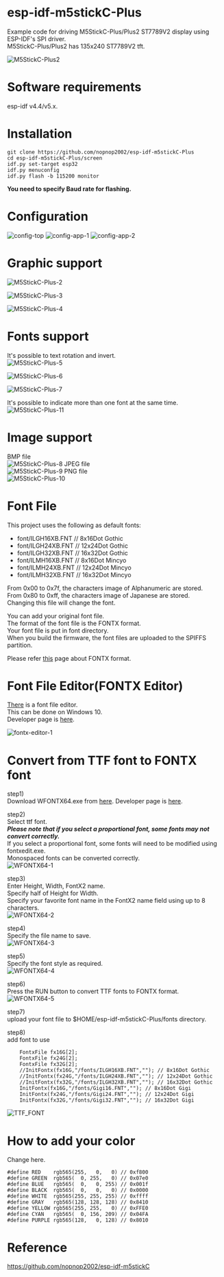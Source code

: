 # esp-idf-m5stickC-Plus
Example code for driving M5StickC-Plus/Plus2 ST7789V2 display using ESP-IDF's SPI driver.   
M5StickC-Plus/Plus2 has 135x240 ST7789V2 tft.   

![M5StickC-Plus2](https://github.com/nopnop2002/esp-idf-m5stickC-Plus/assets/6020549/ca0e2687-a557-40b5-b712-5f3f578ddf75)

# Software requirements
esp-idf v4.4/v5.x.   

# Installation
```
git clone https://github.com/nopnop2002/esp-idf-m5stickC-Plus
cd esp-idf-m5stickC-Plus/screen
idf.py set-target esp32
idf.py menuconfig
idf.py flash -b 115200 monitor
```

__You need to specify Baud rate for flashing.__   


# Configuration
![config-top](https://github.com/nopnop2002/esp-idf-m5stickC-Plus/assets/6020549/143cc5c4-0265-42b2-93eb-3f11aa0d4cb0)
![config-app-1](https://github.com/nopnop2002/esp-idf-m5stickC-Plus/assets/6020549/1b00b76d-bca2-424d-86f1-1ef27b56b96c)
![config-app-2](https://github.com/nopnop2002/esp-idf-m5stickC-Plus/assets/6020549/d717051b-74aa-4453-afbd-bac6f418227c)


# Graphic support
![M5StickC-Plus-2](https://user-images.githubusercontent.com/6020549/100176342-73e1e400-2f13-11eb-9b03-0ec912228ce5.JPG)

![M5StickC-Plus-3](https://user-images.githubusercontent.com/6020549/100176344-75131100-2f13-11eb-80f9-cf35e85fddef.JPG)

![M5StickC-Plus-4](https://user-images.githubusercontent.com/6020549/100176347-76443e00-2f13-11eb-8e47-3b63f884062b.JPG)

# Fonts support
It's possible to text rotation and invert.   
![M5StickC-Plus-5](https://user-images.githubusercontent.com/6020549/100175720-45afd480-2f12-11eb-9acb-8d4244a2a910.JPG)

![M5StickC-Plus-6](https://user-images.githubusercontent.com/6020549/100175721-46e10180-2f12-11eb-8cdb-cd4add269dcd.JPG)

![M5StickC-Plus-7](https://user-images.githubusercontent.com/6020549/100175724-48aac500-2f12-11eb-9329-d3ca8267432a.JPG)

It's possible to indicate more than one font at the same time.   
![M5StickC-Plus-11](https://user-images.githubusercontent.com/6020549/100176463-a986cd00-2f13-11eb-8a96-89a01ff7edbe.JPG)


# Image support
BMP file   
![M5StickC-Plus-8](https://user-images.githubusercontent.com/6020549/100175767-5d875880-2f12-11eb-8cae-991e73e1f93b.JPG)
JPEG file   
![M5StickC-Plus-9](https://user-images.githubusercontent.com/6020549/100175770-5eb88580-2f12-11eb-90d3-43d06675bb99.JPG)
PNG file    
![M5StickC-Plus-10](https://user-images.githubusercontent.com/6020549/100175773-5fe9b280-2f12-11eb-9043-55abc8e72a2e.JPG)

# Font File   
This project uses the following as default fonts:   
- font/ILGH16XB.FNT // 8x16Dot Gothic
- font/ILGH24XB.FNT // 12x24Dot Gothic
- font/ILGH32XB.FNT // 16x32Dot Gothic
- font/ILMH16XB.FNT // 8x16Dot Mincyo
- font/ILMH24XB.FNT // 12x24Dot Mincyo
- font/ILMH32XB.FNT // 16x32Dot Mincyo

From 0x00 to 0x7f, the characters image of Alphanumeric are stored.   
From 0x80 to 0xff, the characters image of Japanese are stored.   
Changing this file will change the font.

You can add your original font file.   
The format of the font file is the FONTX format.   
Your font file is put in font directory.   
When you build the firmware, the font files are uploaded to the SPIFFS partition.   

Please refer [this](http://elm-chan.org/docs/dosv/fontx_e.html) page about FONTX format.   

# Font File Editor(FONTX Editor)   
[There](http://elm-chan.org/fsw/fontxedit.zip) is a font file editor.   
This can be done on Windows 10.   
Developer page is [here](http://elm-chan.org/fsw_e.html).   

![fontx-editor-1](https://github.com/user-attachments/assets/76a8c96f-74c3-4583-a4f1-5664f0e81f3a)

# Convert from TTF font to FONTX font  
step1)   
Download WFONTX64.exe from [here](https://github.com/nemuisan/WFONTX64/releases).
Developer page is [here](https://github.com/nemuisan/WFONTX64).   

step2)   
Select ttf font.   
___Please note that if you select a proportional font, some fonts may not convert correctly.___   
If you select a proportional font, some fonts will need to be modified using fontxedit.exe.   
Monospaced fonts can be converted correctly.   
![WFONTX64-1](https://github.com/user-attachments/assets/2193a3c4-021c-48e6-8486-2ce500bdac36)

step3)   
Enter Height, Width, FontX2 name.   
Specify half of Height for Width.   
Specify your favorite font name in the FontX2 name field using up to 8 characters.   
![WFONTX64-2](https://github.com/user-attachments/assets/c87a9ec9-8e28-4d34-8475-60b15a47fb22)


step4)   
Specify the file name to save.   
![WFONTX64-3](https://github.com/user-attachments/assets/9715d4bf-e460-41a6-9a4b-38c0f10020f7)

step5)   
Specify the font style as required.   
![WFONTX64-4](https://github.com/user-attachments/assets/0ff3072d-6a78-48ae-b855-60c692f8d771)

step6)   
Press the RUN button to convert TTF fonts to FONTX format.   
![WFONTX64-5](https://github.com/user-attachments/assets/d9797e3d-1fd6-4504-b161-c1280f1242c0)

step7)   
upload your font file to $HOME/esp-idf-m5stickC-Plus/fonts directory.   

step8)   
add font to use   
```
    FontxFile fx16G[2];
    FontxFile fx24G[2];
    FontxFile fx32G[2];
    //InitFontx(fx16G,"/fonts/ILGH16XB.FNT",""); // 8x16Dot Gothic
    //InitFontx(fx24G,"/fonts/ILGH24XB.FNT",""); // 12x24Dot Gothic
    //InitFontx(fx32G,"/fonts/ILGH32XB.FNT",""); // 16x32Dot Gothic
    InitFontx(fx16G,"/fonts/Gigi16.FNT",""); // 8x16Dot Gigi
    InitFontx(fx24G,"/fonts/Gigi24.FNT",""); // 12x24Dot Gigi
    InitFontx(fx32G,"/fonts/Gigi32.FNT",""); // 16x32Dot Gigi
```

![TTF_FONT](https://github.com/user-attachments/assets/5904c317-5c83-47f3-a49a-240ab7296961)

# How to add your color   
Change here.   
```
#define RED    rgb565(255,   0,   0) // 0xf800
#define GREEN  rgb565(  0, 255,   0) // 0x07e0
#define BLUE   rgb565(  0,   0, 255) // 0x001f
#define BLACK  rgb565(  0,   0,   0) // 0x0000
#define WHITE  rgb565(255, 255, 255) // 0xffff
#define GRAY   rgb565(128, 128, 128) // 0x8410
#define YELLOW rgb565(255, 255,   0) // 0xFFE0
#define CYAN   rgb565(  0, 156, 209) // 0x04FA
#define PURPLE rgb565(128,   0, 128) // 0x8010
```

# Reference   
https://github.com/nopnop2002/esp-idf-m5stickC
